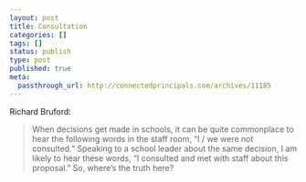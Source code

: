 ```yaml
---
layout: post
title: Consultation
categories: []
tags: []
status: publish
type: post
published: true
meta:
  passthrough_url: http://connectedprincipals.com/archives/11185
---
```


Richard Bruford:


>When decisions get made in schools, it can be quite commonplace to hear the following words in the staff room, “I / we were not consulted.” Speaking to a school leader about the same decision, I am likely to hear these words, “I consulted and met with staff about this proposal.” So, where’s the truth here?
